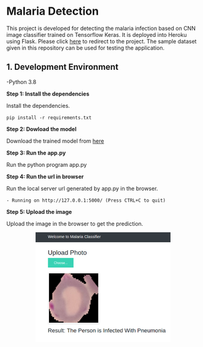 # Malaria Detection
This project is developed for detecting the malaria infection based on CNN image classifier trained on Tensorflow Keras. It is deployed into Heroku using Flask. Please click [here](https://malaria-detection-abhi.herokuapp.com/) to redirect to the project. The sample dataset given in this repository can be used for testing the application.

## 1. Development Environment
-Python 3.8

__Step 1: Install the dependencies__

Install the dependencies.

    pip install -r requirements.txt

__Step 2: Dowload the model__

Download the trained model from [here](https://drive.google.com/file/d/1BnWkmo49FdSPUImq1U-JHJFOQ21VIC5S/view?usp=sharing)

__Step 3: Run the app.py__

Run the python program app.py

__Step 4: Run the url in browser__

Run the local server url generated by app.py in the browser.

    - Running on http://127.0.0.1:5000/ (Press CTRL+C to quit)
    
__Step 5: Upload the image__

Upload the image in the browser to get the prediction.
    
<p align="center">    
<img src="prediction.png" align="center" width="70%" height="70%">
</p>


